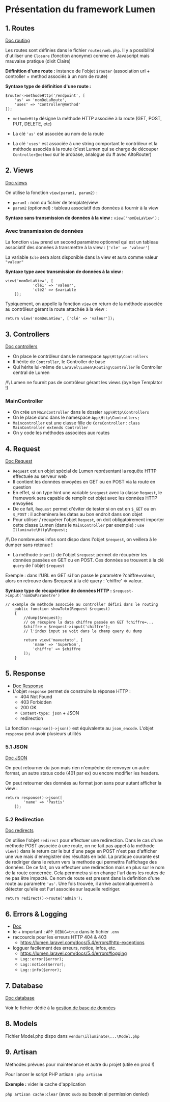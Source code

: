 # Présentation du framework Lumen

## 1. Routes

[Doc routing](https://lumen.laravel.com/docs/5.4/routing)

Les routes sont définies dans le fichier `routes/web.php`. Il y a possibilité d'utiliser une `Closure` (fonction anonyme) comme en Javascript mais mauvaise pratique (dixit Claire)

**Définition d'une route :** instance de l'objet `$router` (association url + controller + method associés à un nom de route)

**Syntaxe type de définition d'une route :**

```
$router->methodeHttp('/endpoint', [
    'as' => 'nomDeLaRoute',
    'uses' => 'Controller@method'
]);
```

* `methodeHttp` désigne la méthode HTTP associée à la route (GET, POST, PUT, DELETE, etc)

* La clé `'as'` est associée au nom de la route

* La clé `'uses'` est associée à une string comportant le contrôleur et la méthode associés à la route (c'est Lumen qui se charge de découper `Controller@method` sur le arobase, analogue du # avec AltoRouter)

## 2. Views

[Doc views](https://lumen.laravel.com/docs/5.1/views)

On utilise la fonction `view(param1, param2)` :
- `param1` : nom du fichier de template/view
- `param2` (optionnel) : tableau associatif des données à fournir à la view

**Syntaxe sans transmission de données à la view :** `view('nomDeLaView');`

### Avec transmission de données

La fonction `view` prend un second paramètre optionnel qui est un tableau associatif des données à transmettre à la view : `['cle' => 'valeur']`

La variable `$cle` sera alors disponible dans la view et aura comme valeur `"valeur"`

**Syntaxe type avec transmission de données à la view :**

```
view('nomDeLaView', [
            'clé1' => 'valeur',
            'clé2' => $variable
    ]);
```
Typiquement, on appelle la fonction `view` en return de la méthode associée au contrôleur gérant la route attachée à la view :

```
return view('nomDeLaView', ['clé' => 'valeur']);
```

## 3. Controllers

[Doc controllers](https://lumen.laravel.com/docs/5.4/controllers)

* On place le contrôleur dans le namespace `App\Http\Controllers`
* Il hérite de `Controller`, le Controller de base
* Qui hérite lui-même de `Laravel\Lumen\Routing\Controller` le Controller central de Lumen

/!\ Lumen ne fournit pas de contrôleur gérant les views (bye bye Templator !)

### MainController

* On crée un `MainController` dans le dossier `app\Http\Controllers`
* On le place donc dans le namespace `App\Http\Controllers;`
* `Maincontroller` est une classe fille de `CoreController` : `class MainController extends Controller`
* On y code les méthodes associées aux routes
  
## 4. Request

[Doc Request](https://lumen.laravel.com/docs/5.4/requests)

* `Request` est un objet spécial de Lumen représentant la requête HTTP effectuée au serveur web
* Il contient les données envoyées en GET ou en POST via la route en question
* En effet, si on type hint une variable `$request` avec la classe `Request`, le framework sera capable de remplir cet objet avec les données HTTP envoyées
* De ce fait, `Request` permet d'éviter de tester si on est en `$_GET` ou en `$_POST` : il acheminera les datas au bon endroit dans son objet
* Pour utiliser / récupérer l'objet `Request`, on doit obligatoirement importer cette classe Lumen (dans le `MainController` par exemple) : `use Illuminate\Http\Request;`

/!\ De nombreuses infos sont dispo dans l'objet `$request`, on veillera à le dumper sans retenue !

* La méthode `input()` de l'objet `$request` permet de récupérer les données passées en GET ou en POST. Ces données se trouvent à la clé `query` de l'objet `$request`

Exemple : dans l'URL en GET si l'on passe le paramètre ?chiffre=valeur, alors on retrouve dans $request à la clé query : 'chiffre' => valeur.

**Syntaxe type de récupération de données HTTP :** `$request->input('nomDuParametre')` 

```
// exemple de méthode associée au controller défini dans le routing
    public function showToto(Request $request)
    {
        //dump($request);
        // on récupère la data chiffre passée en GET ?chiffre=...
        $chiffre = $request->input('chiffre');
        // l'index input se voit dans le champ query du dump

        return view('mavuetoto', [
            'name' => 'SuperNom',
            'chiffre' => $chiffre
        ]);
    }
```

## 5. Response

* [Doc Response](https://lumen.laravel.com/docs/5.4/responses)
* L'objet `response` permet de construire la réponse HTTP :
    - 404 Not Found
    - 403 Forbidden
    - 200 OK
    - `Content-type: json` + JSON
    - redirection

La fonction `response()->json()` est équivalente au `json_encode`. L'objet `response` peut avoir plusieurs utilités

### 5.1 JSON

[Doc JSON](https://lumen.laravel.com/docs/5.7/responses#other-response-types)

On peut retourner du json mais rien n'empêche de renvoyer un autre format, un autre status code (401 par ex) ou encore modifier les headers.

On peut retourner des données au format json sans pour autant afficher la view :

```
return response()->json([
        'name' => 'Pastis'
    ]);
```
### 5.2 Redirection

[Doc redirects](https://lumen.laravel.com/docs/5.7/responses#redirects)

On utilise l'objet `redirect` pour effectuer une redirection. Dans le cas d'une méthode POST associée à une route, on ne fait pas appel à la méthode `view()` dans le return car le but d'une page en POST n'est pas d'afficher une vue mais d'enregistrer des résultats en bdd. La pratique courante est de rediriger dans le return vers la methode qui permettra l'affichage des données. De ce fait, on va effectuer une redirection mais en plus sur le nom de la route concernée. Cela permmetra si on change l'url dans les routes de ne pas être impacté. Ce nom de route est present dans la definition d'une route au parametre `'as'`.
Une fois trouvée, il arrive automatiquement à détecter qu'elle est l'url associée sur laquelle rediriger.

```
return redirect()->route('admin');
```

## 6. Errors & Logging

- [Doc](https://lumen.laravel.com/docs/5.4/errors)
- le + important : `APP_DEBUG=true` dans le fichier `.env`
- raccourcis pour les erreurs HTTP 404 & 403
    - https://lumen.laravel.com/docs/5.4/errors#http-exceptions
- logguer facilement des erreurs, notice, infos, etc.
    - https://lumen.laravel.com/docs/5.4/errors#logging
    - `Log::error($error);`
    - `Log::notice($error);`
    - `Log::info($error);`

## 7. Database

[Doc database](https://lumen.laravel.com/docs/5.7/database)

Voir le fichier dédié à la [gestion de base de données](database.md)

## 8. Models

Fichier Model.php dispo dans `vendor\illuminate\...\Model.php`

## 9. Artisan

Méthodes prévues pour maintenance et autre du projet (utile en prod !)

Pour lancer le script PHP artisan : `php artisan`

**Exemple :** vider le cache d'application

`php artisan cache:clear` (avec `sudo` au besoin si permission denied)
